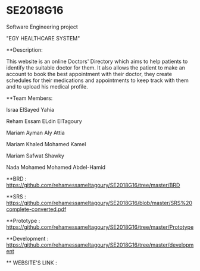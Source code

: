 # SE2018G16
Software Engineering project
  
  "EGY HEALTHCARE SYSTEM"
  
  **Description:
  
  This website is an online Doctors' Directory which aims to help patients to identify the suitable doctor for them.
  It also allows the patient to make an account to book the best appointment with their doctor, they create schedules for their       medications and appointments to keep track with them and to upload his medical profile.

**Team Members:

Israa ElSayed Yahia 

Reham Essam ELdin ElTagoury 

Mariam Ayman Aly Attia

Mariam Khaled Mohamed Kamel

Mariam Safwat Shawky

Nada Mohamed Mohamed Abdel-Hamid

**BRD : https://github.com/rehamessameltagoury/SE2018G16/tree/master/BRD

**SRS : https://github.com/rehamessameltagoury/SE2018G16/blob/master/SRS%20complete-converted.pdf

**Prototype : https://github.com/rehamessameltagoury/SE2018G16/tree/master/Prototype

**Development : https://github.com/rehamessameltagoury/SE2018G16/tree/master/development

** WEBSITE'S LINK :

 
